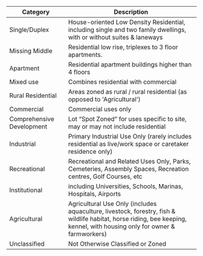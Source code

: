 

|Category   | Description  |
|---|---|
|Single/Duplex   | House-oriented Low Density Residential, including single and two family dwellings, with or without suites & laneways |
|Missing Middle | Residential low rise, triplexes to 3 floor apartments. |
|Apartment | Residential apartment buildings higher than 4 floors |
|Mixed use  | Combines residential with commercial  |
|Rural Residential | Areas zoned as rural / rural residential (as opposed to 'Agricultural') |
|Commercial   | Commercial uses only	   |
|Comprehensive Development | Lot “Spot Zoned” for uses specific to site, may or may not include residential	 |
|Industrial | Primary Industrial Use Only (rarely includes residential as live/work space or caretaker residence only)	 |
|Recreational |Recreational and Related Uses Only, Parks, Cemeteries, Assembly Spaces, Recreation centres, Golf Courses, etc	 |
|Institutional | including Universities, Schools, Marinas, Hospitals, Airports| 
|Agricultural |Agricultural Use Only (includes aquaculture, livestock, forestry, fish & wildlife habitat, horse riding, bee keeping, kennel, with housing only for owner & farmworkers)	 |
|Unclassified |Not Otherwise Classified or Zoned	 |

